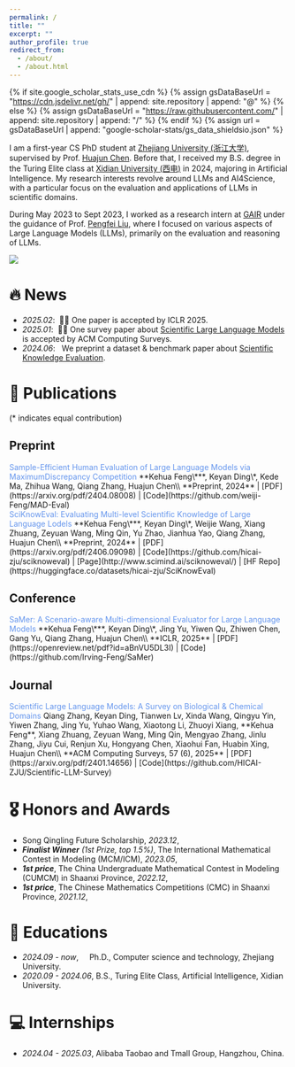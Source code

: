 ```yaml
---
permalink: /
title: ""
excerpt: ""
author_profile: true
redirect_from: 
  - /about/
  - /about.html
---
```


{% if site.google_scholar_stats_use_cdn %}
{% assign gsDataBaseUrl = "https://cdn.jsdelivr.net/gh/" | append: site.repository | append: "@" %}
{% else %}
{% assign gsDataBaseUrl = "https://raw.githubusercontent.com/" | append: site.repository | append: "/" %}
{% endif %}
{% assign url = gsDataBaseUrl | append: "google-scholar-stats/gs_data_shieldsio.json" %}

<span class='anchor' id='about-me'></span>

I am a first-year CS PhD student at [Zhejiang University (浙江大学)](https://www.zju.edu.cn/), supervised by Prof. [Huajun Chen](https://person.zju.edu.cn/en/huajun). Before that, I received my B.S. degree in the Turing Elite class at [Xidian University (西电)](https://www.xidian.edu.cn/) in 2024, majoring in Artificial Intelligence. My research interests revolve around LLMs and AI4Science, with a particular focus on the evaluation and applications of LLMs in scientific domains.

During May 2023 to Sept 2023, I worked as a research intern at [GAIR](https://plms.ai/) under the guidance of Prof. [Pengfei Liu](http://pfliu.com/), where I focused on various aspects of Large Language Models (LLMs), primarily on the evaluation and reasoning of LLMs.

<a href='https://scholar.google.com/citations?user=PQVboTgAAAAJ&hl=en'><img src="https://img.shields.io/endpoint?url={{ url | url_encode }}&logo=Google%20Scholar&labelColor=f6f6f6&color=9cf&style=flat&label=citations"></a>


# 🔥 News
- *2025.02*: &nbsp;🎉🎉 One paper is accepted by ICLR 2025. 
- *2025.01*: &nbsp;🎉🎉 One survey paper about [Scientific Large Language Models](https://github.com/HICAI-ZJU/Scientific-LLM-Survey) is accepted by ACM Computing Surveys.
- *2024.06*: &nbsp; We preprint a dataset & benchmark paper about [Scientific Knowledge Evaluation](https://github.com/HICAI-ZJU/SciKnowEval).

# 📝 Publications 

(* indicates equal contribution)
 
## Preprint
<div class='paper-box-text' markdown="1">
<font color="CornFlowerBlue">Sample-Efficient Human Evaluation of Large Language Models via MaximumDiscrepancy Competition
</font>
**Kehua Feng\***, Keyan Ding\*, Kede Ma, Zhihua Wang, Qiang Zhang, Huajun Chen\\
**Preprint, 2024** |  [PDF](https://arxiv.org/pdf/2404.08008) | [Code](https://github.com/weiji-Feng/MAD-Eval)
</div>

<div class='paper-box-text' markdown="1">
<font color="CornFlowerBlue">SciKnowEval: Evaluating Multi-level Scientific Knowledge of Large Language Lodels
</font>
**Kehua Feng\***, Keyan Ding\*, Weijie Wang, Xiang Zhuang, Zeyuan Wang, Ming Qin, Yu Zhao, Jianhua Yao, Qiang Zhang, Huajun Chen\\
**Preprint, 2024** |  [PDF](https://arxiv.org/pdf/2406.09098) | [Code](https://github.com/hicai-zju/sciknoweval) | [Page](http://www.scimind.ai/sciknoweval/) | [HF Repo](https://huggingface.co/datasets/hicai-zju/SciKnowEval)
</div>

## Conference
<div class='paper-box-text' markdown="1">
<font color="CornFlowerBlue">SaMer: A Scenario-aware Multi-dimensional Evaluator for Large Language Models
</font>
**Kehua Feng\***, Keyan Ding\*, Jing Yu, Yiwen Qu, Zhiwen Chen, Gang Yu, Qiang Zhang, Huajun Chen\\
**ICLR, 2025** |  [PDF](https://openreview.net/pdf?id=aBnVU5DL3I) | [Code](https://github.com/Irving-Feng/SaMer)
</div>

## Journal

<div class='paper-box-text' markdown="1">
<font color="CornFlowerBlue">Scientific Large Language Models: A Survey on Biological & Chemical Domains
</font>
Qiang Zhang, Keyan Ding, Tianwen Lv, Xinda Wang, Qingyu Yin, Yiwen Zhang, Jing Yu, Yuhao Wang, Xiaotong Li, Zhuoyi Xiang, **Kehua Feng**, Xiang Zhuang, Zeyuan Wang, Ming Qin, Mengyao Zhang, Jinlu Zhang, Jiyu Cui, Renjun Xu, Hongyang Chen, Xiaohui Fan, Huabin Xing, Huajun Chen\\
**ACM Computing Surveys, 57 (6), 2025** |  [PDF](https://arxiv.org/pdf/2401.14656) | [Code](https://github.com/HICAI-ZJU/Scientific-LLM-Survey)
</div>


# 🎖 Honors and Awards
- Song Qingling Future Scholarship, *2023.12*,
- *__Finalist Winner__ (1st Prize, top 1.5%)*, The International Mathematical Contest in Modeling (MCM/ICM), *2023.05*,
- *__1st price__*, The China Undergraduate Mathematical Contest in Modeling (CUMCM) in Shaanxi Province, *2022.12*,
- *__1st price__*, The Chinese Mathematics Competitions (CMC) in Shaanxi Province, *2021.12*,

# 📖 Educations
- *2024.09 - now*, &nbsp;&nbsp;&nbsp;  Ph.D., Computer science and technology, Zhejiang University.
- *2020.09 - 2024.06*, B.S., Turing Elite Class, Artificial Intelligence, Xidian University.

<!-- # 💬 Invited Talks
- *2021.06*, Lorem ipsum dolor sit amet, consectetur adipiscing elit. Vivamus ornare aliquet ipsum, ac tempus justo dapibus sit amet. 
- *2021.03*, Lorem ipsum dolor sit amet, consectetur adipiscing elit. Vivamus ornare aliquet ipsum, ac tempus justo dapibus sit amet.  \| [\[video\]](https://github.com/) -->

# 💻 Internships
- *2024.04 - 2025.03*, Alibaba Taobao and Tmall Group, Hangzhou, China.
